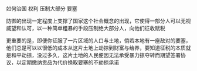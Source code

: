 如何治国 权利 压制大部分 要塞


防御的出现一定程度上支撑了国家这个社会概念的出现，它使得一部分人可以无视威望和认可，以一种简单粗暴的手段压制绝大部分人，向他们征收赋税


更重要的是，即便你征服了一片区域的人口与土地，倘若本地有一座敌对的要塞，他们总是可以以很低的成本从这片土地上劫掠到财富与给养，要知道征税的本质就是和平劫掠，没过多久，这片土地的人民便因无法承受暴力掠夺转而期望签署协议，以定期缴纳贡品为代价换取要塞的不劫掠承诺


